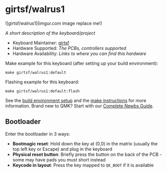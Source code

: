 # girtsf/walrus1

![girtsf/walrus1](imgur.com image replace me!)

*A short description of the keyboard/project*

* Keyboard Maintainer: [girtsf](https://github.com/girtsf)
* Hardware Supported: *The PCBs, controllers supported*
* Hardware Availability: *Links to where you can find this hardware*

Make example for this keyboard (after setting up your build environment):

    make girtsf/walrus1:default

Flashing example for this keyboard:

    make girtsf/walrus1:default:flash

See the [build environment setup](https://docs.qmk.fm/#/getting_started_build_tools) and the [make instructions](https://docs.qmk.fm/#/getting_started_make_guide) for more information. Brand new to QMK? Start with our [Complete Newbs Guide](https://docs.qmk.fm/#/newbs).

## Bootloader

Enter the bootloader in 3 ways:

* **Bootmagic reset**: Hold down the key at (0,0) in the matrix (usually the top left key or Escape) and plug in the keyboard
* **Physical reset button**: Briefly press the button on the back of the PCB - some may have pads you must short instead
* **Keycode in layout**: Press the key mapped to `QK_BOOT` if it is available
